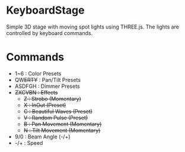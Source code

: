 # KeyboardStage
Simple 3D stage with moving spot lights using THREE.js. The lights are controlled by keyboard commands.

# Commands

* 1~6 : Color Presets
* QW~~ERTY~~ : Pan/Tilt Presets
* ASDFGH : Dimmer Presets
* ~~ZXCVBN : Effects~~
  * ~~Z : Strobo (Momentary)~~
  * ~~X : InOut (Preset)~~
  * ~~C : Beautiful Waves (Preset)~~
  * ~~V : Random Pulse (Preset)~~
  * ~~B : Pan Movement (Momentary)~~
  * ~~N : Tilt Movement (Momentary)~~
* 9/0 : Beam Angle (-/+)
* -/+ : Speed
